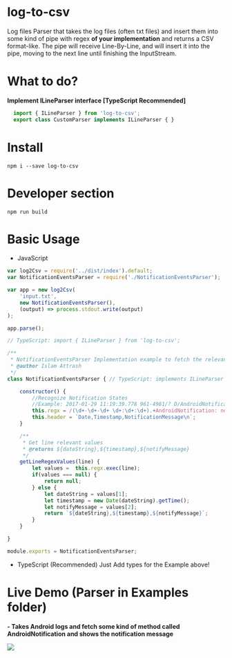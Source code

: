 # log-to-csv

Log files Parser that takes the log files (often txt files) and insert them into some kind of pipe with regex <b>of your implementation</b> and returns a CSV format-like. The pipe will receive Line-By-Line, and will insert it into the pipe, moving to the next line until finishing the InputStream.

# What to do?

<b>Implement ILineParser interface [TypeScript Recommended]</b>

```ts
  import { ILineParser } from 'log-to-csv';
  export class CustomParser implements ILineParser { }
```

# Install
```
npm i --save log-to-csv
```

# Developer section
```
npm run build
```

# Basic Usage

- JavaScript

```js
var log2Csv = require('../dist/index').default;
var NotificationEventsParser = require('./NotificationEventsParser');

var app = new log2Csv(
    'input.txt',
    new NotificationEventsParser(),
    (output) => process.stdout.write(output)
);

app.parse();
```

```js
// TypeScript: import { ILineParser } from 'log-to-csv';

/**
 * NotificationEventsParser Implementation example to fetch the relevant data in logs for `AndroidNotification` method
 * @author Islam Attrash
 */
class NotificationEventsParser { // TypeScript: implements ILineParser

    constructor() {
        //Recognize Notification States
        //Example: 2017-01-29 11:19:39.778 961-4981/? D/AndroidNotification: notifiy message:how are you?, packageName:com.ns.app1
        this.regx = /(\d+-\d+-\d+ \d+:\d+:\d+).+AndroidNotification: notifiy message:(.+),/;
        this.header = `Date,Timestamp,NotificationMessage\n`;
    }

    /**
     * Get line relevant values
     * @returns ${dateString},${timestamp},${notifyMessage}
     */
    getLineRegexValues(line) {
        let values =  this.regx.exec(line);
        if(values === null) {
            return null;
        } else {
            let dateString = values[1];
            let timestamp = new Date(dateString).getTime();
            let notifyMessage = values[2];
            return `${dateString},${timestamp},${notifyMessage}`;
        }
    }

}

module.exports = NotificationEventsParser;
```

- TypeScript (Recommended)
Just Add types for the Example above!

# Live Demo (Parser in Examples folder)

<b>- Takes Android logs and fetch some kind of method called AndroidNotification and shows the notification message</b>


<img src="https://cdn.rawgit.com/Attrash-Islam/assets/20048dde/log-to-csv.gif" />
